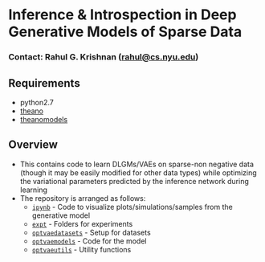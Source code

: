# Inference \& Introspection in Deep Generative Models of Sparse Data

### Contact: Rahul G. Krishnan (rahul@cs.nyu.edu)

## Requirements

* python2.7
* [theano](http://deeplearning.net/software/theano/)
* [theanomodels](https://github.com/clinicalml/theanomodels)

## Overview
* This contains code to learn DLGMs/VAEs on sparse-non negative data (though it may be easily modified for other data types) while optimizing the variational 
parameters predicted by the inference network during learning
* The repository is arranged as follows:
	* [`ipynb`](./ipynb) - Code to visualize plots/simulations/samples from the generative model
	* [`expt`](./expt)  - Folders for experiments
	* [`optvaedatasets`](./optvaedatasets) - Setup for datasets 
	* [`optvaemodels`](./optvaemodels)   - Code for the model 
	* [`optvaeutils`](./optvaeutils)    - Utility functions 
